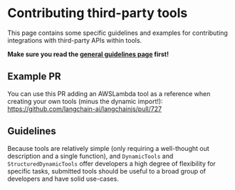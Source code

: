 # Contributing third-party tools

This page contains some specific guidelines and examples for contributing integrations with third-party APIs within tools.

**Make sure you read the [general guidelines page](https://github.com/langchain-ai/langchainjs/blob/main/.github/contributing/INTEGRATIONS.md) first!**

## Example PR

You can use this PR adding an AWSLambda tool as a reference when creating your own tools (minus the dynamic import!): https://github.com/langchain-ai/langchainjs/pull/727

## Guidelines

Because tools are relatively simple (only requiring a well-thought out description and a single function), and `DynamicTools` and `StructuredDynamicTools` offer developers a high degree of flexibility for specific tasks, submitted tools should be useful to a broad group of developers and have solid use-cases.
